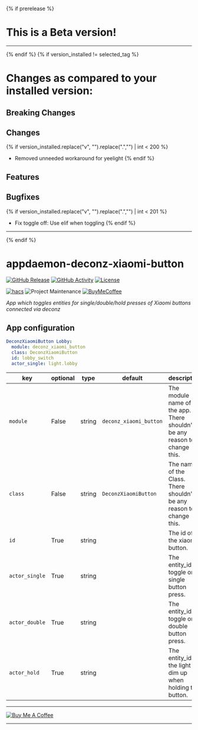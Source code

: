 {% if prerelease %}
# This is a Beta version!
---
{% endif %}
{% if version_installed != selected_tag %}

# Changes as compared to your installed version:

## Breaking Changes

## Changes

{% if version_installed.replace("v", "").replace(".","") | int < 200  %}
  - Removed unneeded workaround for yeelight
{% endif %}

## Features

## Bugfixes

{% if version_installed.replace("v", "").replace(".","") | int < 201  %}
  - Fix toggle off: Use elif when toggling
{% endif %}

---
{% endif %}

# appdaemon-deconz-xiaomi-button

[![GitHub Release][releases-shield]][releases]
[![GitHub Activity][commits-shield]][commits]
[![License][license-shield]](LICENSE.md)

[![hacs][hacsbadge]](hacs)
![Project Maintenance][maintenance-shield]
[![BuyMeCoffee][buymecoffeebadge]][buymecoffee]

_App which toggles entities for single/double/hold presses of Xiaomi buttons connected via deconz_

## App configuration

```yaml
DeconzXiaomiButton Lobby:
  module: deconz_xiaomi_button
  class: DeconzXiaomiButton
  id: lobby_switch
  actor_single: light.lobby
```

key | optional | type | default | description
-- | -- | -- | -- | --
`module` | False | string | `deconz_xiaomi_button` | The module name of the app. There shouldn't be any reason to change this.
`class` | False | string | `DeconzXiaomiButton` | The name of the Class. There shouldn't be any reason to change this.
`id` | True | string | | The id of the xiaomi button.
`actor_single` | True | string | | The entity_id to toggle on a single button press.
`actor_double` | True | string | | The entity_id to toggle on a double button press.
`actor_hold` | True | string | | The entity_id of the light to dim up when holding the button.

---

<a href="https://www.buymeacoffee.com/eifinger" target="_blank"><img src="https://www.buymeacoffee.com/assets/img/custom_images/black_img.png" alt="Buy Me A Coffee" style="height: auto !important;width: auto !important;" ></a><br>

***

[buymecoffee]: https://www.buymeacoffee.com/eifinger
[buymecoffeebadge]: https://img.shields.io/badge/buy%20me%20a%20coffee-donate-yellow.svg?style=for-the-badge
[commits-shield]: https://img.shields.io/github/commit-activity/y/eifinger/appdaemon-deconz-xiaomi-button?style=for-the-badge
[commits]: https://github.com/eifinger/appdaemon-deconz-xiaomi-button/commits/master
[hacs]: https://github.com/custom-components/hacs
[hacsbadge]: https://img.shields.io/badge/HACS-Default-orange.svg?style=for-the-badge
[license-shield]: https://img.shields.io/github/license/eifinger/appdaemon-deconz-xiaomi-button?style=for-the-badge
[maintenance-shield]: https://img.shields.io/badge/maintainer-Kevin%20Eifinger%20%40eifinger-blue.svg?style=for-the-badge
[releases-shield]: https://img.shields.io/github/release/eifinger/appdaemon-deconz-xiaomi-button.svg?style=for-the-badge
[releases]: https://github.com/eifinger/appdaemon-deconz-xiaomi-button/releases

